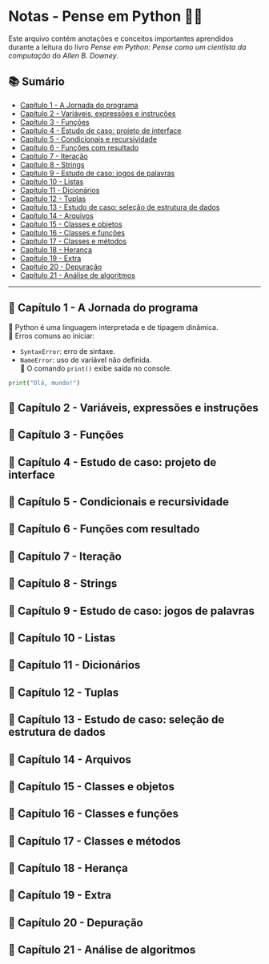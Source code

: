 # Notas - Pense em Python 📖🐍

Este arquivo contém anotações e conceitos importantes aprendidos durante a leitura do livro *Pense em Python: Pense como um cientista da computação* do *Allen B. Downey*.


## 📚 Sumário  

- [Capítulo 1 - A Jornada do programa](#📌-Capítulo-1---a-jornada-do-programa)
- [Capítulo 2 - Variáveis, expressões e instruções](#📌-capítulo-2---variáveis-expressões-e-instruções)  
- [Capítulo 3 - Funções](#📌-capítulo-3---funções)  
- [Capítulo 4 - Estudo de caso: projeto de interface](#📌-capítulo-4---estudo-de-caso-projeto-de-interface)  
- [Capítulo 5 - Condicionais e recursividade](#📌-capítulo-5---condicionais-e-recursividade)  
- [Capítulo 6 - Funções com resultado](#📌-capítulo-6---funções-com-resultado)  
- [Capítulo 7 - Iteração](#📌-capítulo-7---iteração)  
- [Capítulo 8 - Strings](#📌-capítulo-8---strings)  
- [Capítulo 9 - Estudo de caso: jogos de palavras](#📌-capítulo-9---estudo-de-caso-jogos-de-palavras)  
- [Capítulo 10 - Listas](#📌-capítulo-10---listas)  
- [Capítulo 11 - Dicionários](#📌-capítulo-11---dicionários)  
- [Capítulo 12 - Tuplas](#📌-capítulo-12---tuplas)  
- [Capítulo 13 - Estudo de caso: seleção de estrutura de dados](#📌-capítulo-13---estudo-de-caso-seleção-de-estrutura-de-dados)  
- [Capítulo 14 - Arquivos](#📌-capítulo-14---arquivos)  
- [Capítulo 15 - Classes e objetos](#📌-capítulo-15---classes-e-objetos)  
- [Capítulo 16 - Classes e funções](#📌-capítulo-16---classes-e-funções)  
- [Capítulo 17 - Classes e métodos](#📌-capítulo-17---classes-e-métodos)  
- [Capítulo 18 - Herança](#📌-capítulo-18---herança)  
- [Capítulo 19 - Extra](#📌-capítulo-19---extra)  
- [Capítulo 20 - Depuração](#📌-capítulo-20---depuração)  
- [Capítulo 21 - Análise de algoritmos](#📌-capítulo-21---análise-de-algoritmos)  

---

## 📌 Capítulo 1 - A Jornada do programa  
🔹 Python é uma linguagem interpretada e de tipagem dinâmica.  
🔹 Erros comuns ao iniciar:  
   - `SyntaxError`: erro de sintaxe.  
   - `NameError`: uso de variável não definida.  
🔹 O comando `print()` exibe saída no console.  
```python
print("Olá, mundo!")
```

## 📌 Capítulo 2 - Variáveis, expressões e instruções

## 📌 Capítulo 3 - Funções  

## 📌 Capítulo 4 - Estudo de caso: projeto de interface 

## 📌 Capítulo 5 - Condicionais e recursividade  

## 📌 Capítulo 6 - Funções com resultado

## 📌 Capítulo 7 - Iteração 

## 📌 Capítulo 8 - Strings  

## 📌 Capítulo 9 - Estudo de caso: jogos de palavras 

## 📌 Capítulo 10 - Listas

## 📌 Capítulo 11 - Dicionários

## 📌 Capítulo 12 - Tuplas

## 📌 Capítulo 13 - Estudo de caso: seleção de estrutura de dados

## 📌 Capítulo 14 - Arquivos

## 📌 Capítulo 15 - Classes e objetos

## 📌 Capítulo 16 - Classes e funções

## 📌 Capítulo 17 - Classes e métodos

## 📌 Capítulo 18 - Herança

## 📌 Capítulo 19 - Extra

## 📌 Capítulo 20 - Depuração

## 📌 Capítulo 21 - Análise de algoritmos
